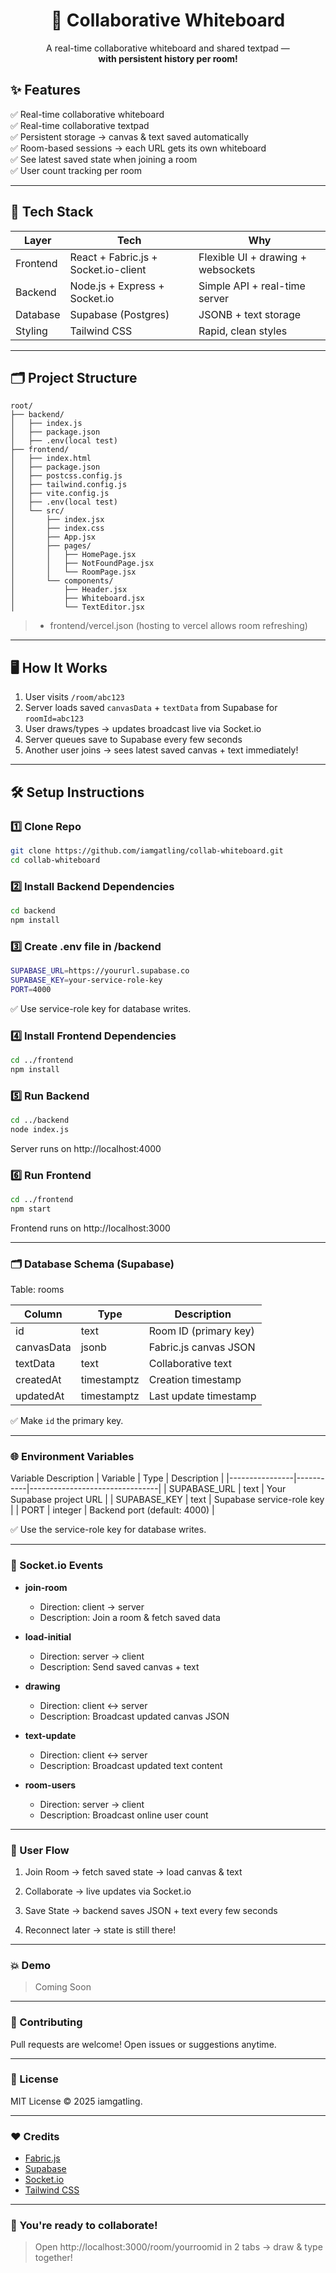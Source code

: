 <h1 align="center">📝 Collaborative Whiteboard</h1>

<p align="center">
A real-time collaborative whiteboard and shared textpad — <br>
<strong>with persistent history per room!</strong>
</p>

## ✨ Features

✅ Real-time collaborative whiteboard  
✅ Real-time collaborative textpad  
✅ Persistent storage → canvas & text saved automatically  
✅ Room-based sessions → each URL gets its own whiteboard  
✅ See latest saved state when joining a room  
✅ User count tracking per room  

---

## 🚀 Tech Stack

| Layer      | Tech                              | Why                          |
|------------|-----------------------------------|-----------------------------|
| Frontend    | React + Fabric.js + Socket.io-client | Flexible UI + drawing + websockets |
| Backend     | Node.js + Express + Socket.io     | Simple API + real-time server |
| Database    | Supabase (Postgres)               | JSONB + text storage        |
| Styling     | Tailwind CSS                      | Rapid, clean styles         |

---

## 🗂️ Project Structure

```plaintext
root/
├── backend/
│   ├── index.js
│   ├── package.json
│   ├── .env(local test)
├── frontend/
│   ├── index.html
│   ├── package.json
│   ├── postcss.config.js
│   ├── tailwind.config.js
│   ├── vite.config.js
│   ├── .env(local test)
│   └── src/
│       ├── index.jsx
│       ├── index.css
│       ├── App.jsx
│       ├── pages/
│       │   ├── HomePage.jsx
│       │   ├── NotFoundPage.jsx
│       │   └── RoomPage.jsx
│       └── components/
│           ├── Header.jsx
│           ├── Whiteboard.jsx
│           └── TextEditor.jsx
```
> + frontend/vercel.json (hosting to vercel allows room refreshing)
---

## 🖥️ How It Works

1. User visits `/room/abc123`
2. Server loads saved `canvasData` + `textData` from Supabase for `roomId=abc123`
3. User draws/types → updates broadcast live via Socket.io
4. Server queues save to Supabase every few seconds
5. Another user joins → sees latest saved canvas + text immediately!

---

## 🛠️ Setup Instructions

### 1️⃣ Clone Repo

```bash
git clone https://github.com/iamgatling/collab-whiteboard.git
cd collab-whiteboard
```
### 2️⃣ Install Backend Dependencies
```bash
cd backend
npm install
```
### 3️⃣ Create .env file in /backend
```bash
SUPABASE_URL=https://yoururl.supabase.co
SUPABASE_KEY=your-service-role-key
PORT=4000
```
✅ Use service-role key for database writes.

### 4️⃣ Install Frontend Dependencies
```bash
cd ../frontend
npm install
```
### 5️⃣ Run Backend
```bash
cd ../backend
node index.js
```
Server runs on http://localhost:4000

### 6️⃣ Run Frontend
```bash
cd ../frontend
npm start
```
Frontend runs on http://localhost:3000


---

### 🗂️ Database Schema (Supabase)

Table: rooms

| Column     | Type       | Description               |
|------------|------------|-------------------------|
| id         | text       | Room ID (primary key)    |
| canvasData | jsonb      | Fabric.js canvas JSON    |
| textData   | text       | Collaborative text       |
| createdAt  | timestamptz| Creation timestamp       |
| updatedAt  | timestamptz| Last update timestamp    |

✅ Make `id` the primary key.

---

### 🌐 Environment Variables

Variable	Description
| Variable       | Type      | Description                    |
|----------------|-----------|--------------------------------|
| SUPABASE_URL   | text      | Your Supabase project URL      |
| SUPABASE_KEY   | text      | Supabase service-role key      |
| PORT           | integer   | Backend port (default: 4000)   |

✅ Use the service-role key for database writes.

---

### 📡 Socket.io Events

- **join-room**
  - Direction: client → server
  - Description: Join a room & fetch saved data

- **load-initial**
  - Direction: server → client
  - Description: Send saved canvas + text

- **drawing**
  - Direction: client ↔ server
  - Description: Broadcast updated canvas JSON

- **text-update**
  - Direction: client ↔ server
  - Description: Broadcast updated text content

- **room-users**
  - Direction: server → client
  - Description: Broadcast online user count



---

### 📝 User Flow

1. Join Room → fetch saved state → load canvas & text


2. Collaborate → live updates via Socket.io


3. Save State → backend saves JSON + text every few seconds


4. Reconnect later → state is still there!




---

### 💥 Demo

> Coming Soon




---

### 🤝 Contributing

Pull requests are welcome! Open issues or suggestions anytime.


---

### 📄 License

MIT License © 2025 iamgatling.


---

### ❤️ Credits

- [Fabric.js](http://fabricjs.com/)
- [Supabase](https://supabase.com/)
- [Socket.io](https://socket.io/)
- [Tailwind CSS](https://tailwindcss.com/)

---

### 🏁 You're ready to collaborate!

> Open http://localhost:3000/room/yourroomid in 2 tabs → draw & type together!

